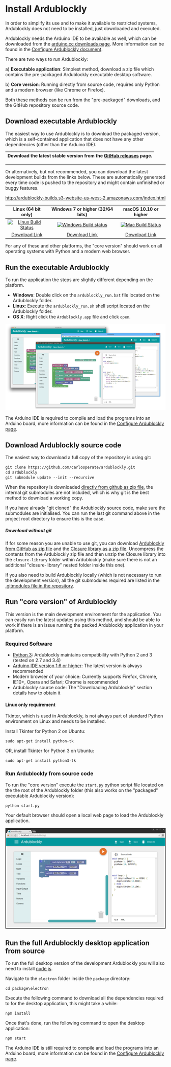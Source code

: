 # Install Ardublockly

In order to simplify its use and to make it available to restricted systems, Ardublockly does not need to be installed, just downloaded and executed.

Ardublockly needs the Arduino IDE to be available as well, which can be downloaded from the [arduino.cc downloads page][1]. More information can be found in the [Configure Ardublockly document][15].

There are two ways to run Ardublockly:

a) __Executable application__: Simplest method, download a zip file which contains the pre-packaged Ardublockly executable desktop software.

b) __Core version__: Running directly from source code, requires only Python and a modern browser (like Chrome or Firefox).

Both these methods can be run from the "pre-packaged" downloads, and the GitHub repository source code.


## Download executable Ardublockly
The easiest way to use Ardublockly is to download the packaged version, which is a self-contained application that does not have any other dependencies (other than the Arduino IDE).

| Download the latest stable version from the [GitHub releases][2] page. |
|------------------------------------------------------------------------|

---

Or alternatively, but not recommended, you can download the latest development builds from the links below. These 
are automatically generated every time code is pushed to the repository and might contain unfinished or buggy features.

http://ardublockly-builds.s3-website-us-west-2.amazonaws.com/index.html

| Linux (64 bit only)           | Windows 7 or higher (32/64 bits) | macOS 10.10 or higher        |
|:-----------------------------:|:--------------------------------:|:---------------------------:|
| [![Linux Build Status][3]][4] | [![Windows Build status][5]][6]  | [![Mac Build Status][7]][8] |
| [Download Link][9]            | [Download Link][10]              | [Download Link][11]         |

For any of these and other platforms, the "core version" should work on all operating systems with Python and a modern web browser. 


## Run the executable Ardublockly
To run the application the steps are slightly different depending on the platform.

* __Windows__: Double click on the `ardublockly_run.bat` file located on the Ardublockly folder.
* __Linux__: Execute the `ardublockly_run.sh` shell script located on the Ardublockly folder.
* __OS X__: Right click the `Ardublockly.app` file and click `open`.

![Ardublockly desktop application][12]

The Arduino IDE is required to compile and load the programs into an Arduino board, more information can be found in the [Configure Ardublockly page][13].


## Download Ardublockly source code
The easiest way to download a full copy of the repository is using git:

```
git clone https://github.com/carlosperate/ardublockly.git
cd ardublockly
git submodule update --init --recursive
```

When the repository is downloaded [directly from github as zip file][14], the internal git submodules are not included, which is why git is the best method to download a working copy.

If you have already "git cloned" the Ardublockly source code, make sure the submodules are initialised. You can run the last git command above in the project root directory to ensure this is the case.

##### Download without git
If for some reason you are unable to use git, you can download [Ardublockly from GitHub as zip file](https://github.com/carlosperate/ardublockly/zipball/master) and the [Closure library as a zip file](https://github.com/google/closure-library/archive/master.zip). Uncompress the contents from the Ardublockly zip file and then unzip the Closure library into the `closure-library` folder within Ardublockly (make sure there is not an additional "closure-library" nested folder inside this one).

If you also need to build Ardublockly locally (which is not necessary to run the development version), all the git submodules required are listed in the [.gitmodules file in the repository](https://github.com/carlosperate/ardublockly/blob/master/.gitmodules).


## Run "core version" of Ardublockly 
This version is the main development environment for the application. You can easily run the latest updates using this method, and should be able to work if there is an issue running the packed Ardublockly application in your platform.

### Required Software
* [Python 3](https://www.python.org/download): Ardublockly maintains compatibility with Python 2 and 3 (tested on 2.7 and 3.4)
* [Arduino IDE version 1.6 or higher](http://arduino.cc/en/main/software): The latest version is always recommended
* Modern browser of your choice: Currently supports Firefox, Chrome, IE10+, Opera and Safari; Chrome is recommended
* Ardublockly source code: The "Downloading Ardublockly" section details how to obtain it

#### Linux only requirement
Tkinter, which is used in Ardublockly, is not always part of standard Python environment on Linux and needs to be installed.

Install Tkinter for Python 2 on Ubuntu:

```
sudo apt-get install python-tk
```

OR, install Tkinter for Python 3 on Ubuntu:

```
sudo apt-get install python3-tk
```

### Run Ardublockly from source code
To run the "core version" execute the `start.py` python script file located on the the root of the Ardublockly folder (this also works on the "packaged" executable Ardublockly version):

```
python start.py
```

Your default browser should open a local web page to load the Ardublockly application.

![Ardublockly development](img/screenshot_browser_1.png)

## Run the full Ardublockly desktop application from source
To run the full desktop version of the development Ardublockly you will also need to install [node.js](https://nodejs.org/).

Navigate to the `electron` folder inside the `package` directory:

```
cd package\electron
```

Execute the following command to download all the dependencies required to for the desktop application, this might take a while:

```
npm install
```

Once that's done, run the following command to open the desktop application:

```
npm start
```

The Arduino IDE is still required to compile and load the programs into an Arduino board, more information can be found in the [Configure Ardublockly page](https://github.com/carlosperate/ardublockly/wiki/Configure-Ardublockly).

[1]: https://www.arduino.cc/en/Main/Software
[2]: https://github.com/carlosperate/ardublockly/releases
[3]: https://circleci.com/gh/carlosperate/ardublockly/tree/master.svg?style=svg
[4]: https://circleci.com/gh/carlosperate/ardublockly/tree/master
[5]: https://ci.appveyor.com/api/projects/status/t877g920hdiifc2i?svg=true
[6]: https://ci.appveyor.com/project/carlosperate/ardublockly
[7]: https://travis-ci.org/carlosperate/ardublockly.svg?branch=master
[8]: https://travis-ci.org/carlosperate/ardublockly
[9]: http://ardublockly-builds.s3-website-us-west-2.amazonaws.com/index.html?prefix=linux/
[10]: http://ardublockly-builds.s3-website-us-west-2.amazonaws.com/index.html?prefix=windows/
[11]: http://ardublockly-builds.s3-website-us-west-2.amazonaws.com/index.html?prefix=mac/
[12]: img/screenshots_cross_platform_1.png
[13]: https://github.com/carlosperate/ardublockly/wiki/Configure-Ardublockly
[14]: https://github.com/carlosperate/ardublockly/zipball/master
[15]: Configure-Ardublockly